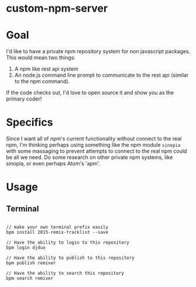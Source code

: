 # custom-npm-server

# Goal
I'd like to have a private npm repository system for non javascript packages. This would mean two things: 

1. A npm like rest api system
2. An node.js command line prompt to communicate to the rest api (similar to the npm command).


If the code checks out, I'd love to open source it and show you as the primary coder!

# Specifics
Since I want all of npm's current functionality without connect to the real npm, I'm thinking perhaps using something like the npm module `sinopia` with some massaging to prevent attempts to connect to the real npm could be all we need. Do some research on other private npm systems, like sinopia, or even perhaps Atom's 'apm'.

# Usage

## Terminal

```

// make your own terminal prefix easily
bpm install 2015-remix-tracklist --save

// Have the ability to login to this repository
bpm login djduo

// Have the ability to publish to this repository
bpm publish remixer

// Have the ability to search this repository
bpm search remixer
